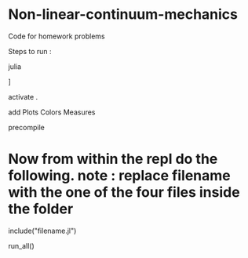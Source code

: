 # Non-linear-continuum-mechanics
Code for homework problems

Steps to run :

julia

]

activate .

add Plots Colors Measures

precompile

# Now from within the repl do the following. note : replace filename with the one of the four files inside the folder

include("filename.jl")

run_all()
